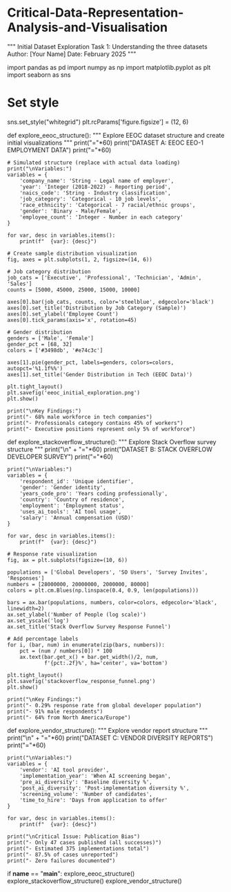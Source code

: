 # Critical-Data-Representation-Analysis-and-Visualisation


"""
Initial Dataset Exploration
Task 1: Understanding the three datasets
Author: [Your Name]
Date: February 2025
"""

import pandas as pd
import numpy as np
import matplotlib.pyplot as plt
import seaborn as sns

# Set style
sns.set_style("whitegrid")
plt.rcParams['figure.figsize'] = (12, 6)

def explore_eeoc_structure():
    """
    Explore EEOC dataset structure and create initial visualizations
    """
    print("="*60)
    print("DATASET A: EEOC EEO-1 EMPLOYMENT DATA")
    print("="*60)
    
    # Simulated structure (replace with actual data loading)
    print("\nVariables:")
    variables = {
        'company_name': 'String - Legal name of employer',
        'year': 'Integer (2018-2022) - Reporting period',
        'naics_code': 'String - Industry classification',
        'job_category': 'Categorical - 10 job levels',
        'race_ethnicity': 'Categorical - 7 racial/ethnic groups',
        'gender': 'Binary - Male/Female',
        'employee_count': 'Integer - Number in each category'
    }
    
    for var, desc in variables.items():
        print(f"  {var}: {desc}")
    
    # Create sample distribution visualization
    fig, axes = plt.subplots(1, 2, figsize=(14, 6))
    
    # Job category distribution
    job_cats = ['Executive', 'Professional', 'Technician', 'Admin', 'Sales']
    counts = [5000, 45000, 25000, 15000, 10000]
    
    axes[0].bar(job_cats, counts, color='steelblue', edgecolor='black')
    axes[0].set_title('Distribution by Job Category (Sample)')
    axes[0].set_ylabel('Employee Count')
    axes[0].tick_params(axis='x', rotation=45)
    
    # Gender distribution
    genders = ['Male', 'Female']
    gender_pct = [68, 32]
    colors = ['#3498db', '#e74c3c']
    
    axes[1].pie(gender_pct, labels=genders, colors=colors, autopct='%1.1f%%')
    axes[1].set_title('Gender Distribution in Tech (EEOC Data)')
    
    plt.tight_layout()
    plt.savefig('eeoc_initial_exploration.png')
    plt.show()
    
    print("\nKey Findings:")
    print("- 68% male workforce in tech companies")
    print("- Professionals category contains 45% of workers")
    print("- Executive positions represent only 5% of workforce")

def explore_stackoverflow_structure():
    """
    Explore Stack Overflow survey structure
    """
    print("\n" + "="*60)
    print("DATASET B: STACK OVERFLOW DEVELOPER SURVEY")
    print("="*60)
    
    print("\nVariables:")
    variables = {
        'respondent_id': 'Unique identifier',
        'gender': 'Gender identity',
        'years_code_pro': 'Years coding professionally',
        'country': 'Country of residence',
        'employment': 'Employment status',
        'uses_ai_tools': 'AI tool usage',
        'salary': 'Annual compensation (USD)'
    }
    
    for var, desc in variables.items():
        print(f"  {var}: {desc}")
    
    # Response rate visualization
    fig, ax = plt.subplots(figsize=(10, 6))
    
    populations = ['Global Developers', 'SO Users', 'Survey Invites', 'Responses']
    numbers = [28000000, 20000000, 2000000, 80000]
    colors = plt.cm.Blues(np.linspace(0.4, 0.9, len(populations)))
    
    bars = ax.bar(populations, numbers, color=colors, edgecolor='black', linewidth=2)
    ax.set_ylabel('Number of People (log scale)')
    ax.set_yscale('log')
    ax.set_title('Stack Overflow Survey Response Funnel')
    
    # Add percentage labels
    for i, (bar, num) in enumerate(zip(bars, numbers)):
        pct = (num / numbers[0]) * 100
        ax.text(bar.get_x() + bar.get_width()/2, num,
                f'{pct:.2f}%', ha='center', va='bottom')
    
    plt.tight_layout()
    plt.savefig('stackoverflow_response_funnel.png')
    plt.show()
    
    print("\nKey Findings:")
    print("- 0.29% response rate from global developer population")
    print("- 91% male respondents")
    print("- 64% from North America/Europe")

def explore_vendor_structure():
    """
    Explore vendor report structure
    """
    print("\n" + "="*60)
    print("DATASET C: VENDOR DIVERSITY REPORTS")
    print("="*60)
    
    print("\nVariables:")
    variables = {
        'vendor': 'AI tool provider',
        'implementation_year': 'When AI screening began',
        'pre_ai_diversity': 'Baseline diversity %',
        'post_ai_diversity': 'Post-implementation diversity %',
        'screening_volume': 'Number of candidates',
        'time_to_hire': 'Days from application to offer'
    }
    
    for var, desc in variables.items():
        print(f"  {var}: {desc}")
    
    print("\nCritical Issue: Publication Bias")
    print("- Only 47 cases published (all successes)")
    print("- Estimated 375 implementations total")
    print("- 87.5% of cases unreported")
    print("- Zero failures documented")

if __name__ == "__main__":
    explore_eeoc_structure()
    explore_stackoverflow_structure()
    explore_vendor_structure()

